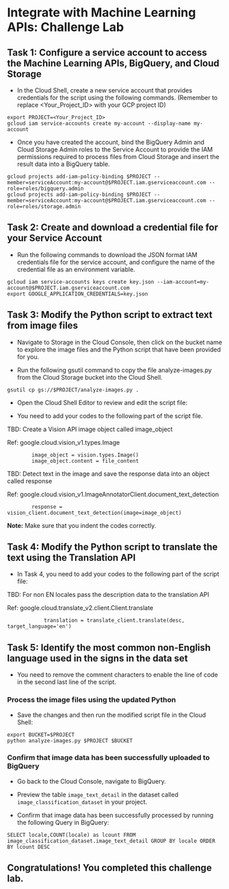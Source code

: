 # Integrate with Machine Learning APIs: Challenge Lab

## Task 1: Configure a service account to access the Machine Learning APIs, BigQuery, and Cloud Storage

- In the Cloud Shell, create a new service account that provides credentials for the script using the following commands. (Remember to replace <Your_Project_ID> with your GCP project ID)

```
export PROJECT=<Your_Project_ID>
gcloud iam service-accounts create my-account --display-name my-account
```

- Once you have created the account, bind the BigQuery Admin and Cloud Storage Admin roles to the Service Account to provide the IAM permissions required to process files from Cloud Storage and insert the result data into a BigQuery table.

```
gcloud projects add-iam-policy-binding $PROJECT --member=serviceAccount:my-account@$PROJECT.iam.gserviceaccount.com --role=roles/bigquery.admin
gcloud projects add-iam-policy-binding $PROJECT --member=serviceAccount:my-account@$PROJECT.iam.gserviceaccount.com --role=roles/storage.admin
```


## Task 2: Create and download a credential file for your Service Account
- Run the following commands to download the JSON format IAM credentials file for the service account, and configure the name of the credential file as an environment variable.

```
gcloud iam service-accounts keys create key.json --iam-account=my-account@$PROJECT.iam.gserviceaccount.com
export GOOGLE_APPLICATION_CREDENTIALS=key.json
```


## Task 3: Modify the Python script to extract text from image files
- Navigate to Storage in the Cloud Console, then click on the bucket name to explore the image files and the Python script that have been provided for you.

- Run the following gsutil command to copy the file analyze-images.py from the Cloud Storage bucket into the Cloud Shell.
```
gsutil cp gs://$PROJECT/analyze-images.py .
```

- Open the Cloud Shell Editor to review and edit the script file:

- You need to add your codes to the following part of the script file.

TBD: Create a Vision API image object called image_object

Ref: google.cloud.vision_v1.types.Image

```
        image_object = vision.types.Image()
        image_object.content = file_content
```

TBD: Detect text in the image and save the response data into an object called response

Ref: google.cloud.vision_v1.ImageAnnotatorClient.document_text_detection

```
        response = vision_client.document_text_detection(image=image_object)
```

**Note:** Make sure that you indent the codes correctly.


## Task 4: Modify the Python script to translate the text using the Translation API

- In Task 4, you need to add your codes to the following part of the script file:

TBD: For non EN locales pass the description data to the translation API

Ref: google.cloud.translate_v2.client.Client.translate

```
            translation = translate_client.translate(desc, target_language='en')

```

## Task 5: Identify the most common non-English language used in the signs in the data set

- You need to remove the comment characters to enable the line of code in the second last line of the script.


### Process the image files using the updated Python
- Save the changes and then run the modified script file in the Cloud Shell:

```
export BUCKET=$PROJECT
python analyze-images.py $PROJECT $BUCKET
```


### Confirm that image data has been successfully uploaded to BigQuery
- Go back to the Cloud Console, navigate to BigQuery.

- Preview the table ```image_text_detail``` in the dataset called ```image_classification_dataset``` in your project.

- Confirm that image data has been successfully processed by running the following Query in BigQuery:
```
SELECT locale,COUNT(locale) as lcount FROM image_classification_dataset.image_text_detail GROUP BY locale ORDER BY lcount DESC
```


## Congratulations! You completed this challenge lab.
